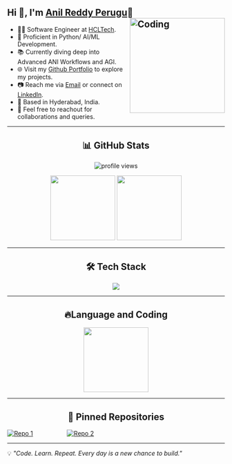 ## Hi 👋, I'm [Anil Reddy Perugu](https://github.com/anilreddyperugu1/anilreddyperugu1)💝<img align="right" alt="Coding" width="220" src="https://user-images.githubusercontent.com/74038190/218265814-3084a4ba-809c-4135-afc0-8685d0f634b3.gif">


* 🧑‍💻 Software Engineer at [HCLTech](https://www.hcltech.com/).                                                                                                      
* 🐍 Proficient in Python/ AI/ML Development.                                                                                                                
* 📚 Currently diving deep into Advanced ANI Workflows and AGI.                                                                                               
* 🌐 Visit my [Github Portfolio](https://github.com/anilreddyperugu1?tab=repositories) to explore my projects.                                                
* 📷 Reach me via [Email](mailto:peruguanilreddy6@gmail.com) or connect on [LinkedIn](https://www.linkedin.com/in/anil-reddy-perugu-aa8a0a36b/).
* 📍 Based in Hyderabad, India.                  
* 🚀 Feel free to reachout for collaborations and queries.

---


<div align='center'>
  
## 📊 GitHub Stats    

</div>
<p align='center'>
  <img align="center" src="https://komarev.com/ghpvc/?username=anilreddyperugu1&label=Profile%20views&color=0e75b6&style=flat" alt="profile views" />
<p align="center">
  <img height="150" src="https://github-readme-stats.vercel.app/api?username=anilreddyperugu1&show_icons=true&theme=radical" />
  <img height="150" src="https://github-readme-streak-stats.herokuapp.com/?user=anilreddyperugu1&theme=radical" />


---

<div align="center">
  
## 🛠️ Tech Stack 

</div>
<p align="center">
  <a href="https://skillicons.dev">
    <img src="https://skillicons.dev/icons?i=python,ai,tensorflow,html,css,flask,mysql,git,github,sqlite,vscode" />
  </a>
</p>


---

<div align="center">

  ## 🔥Language and Coding
  
<p align='center'>
  <img height="150" src="https://github-readme-stats.vercel.app/api/top-langs/?username=anilreddyperugu1&layout=compact&theme=radical" />
</div>

---

<div align="center">

  ## 📌 Pinned Repositories
  
</div>

[![Repo 1](https://github-readme-stats.vercel.app/api/pin/?username=anilreddyperugu1&repo=ML-Projects&theme=tokyonight)](https://github.com/anilreddyperugu1/ML-Projects)  &nbsp;&nbsp;&nbsp;&nbsp;&nbsp;&nbsp;&nbsp;&nbsp;&nbsp;&nbsp;&nbsp;&nbsp;&nbsp;&nbsp;&nbsp;&nbsp;&nbsp;&nbsp; [![Repo 2](https://github-readme-stats.vercel.app/api/pin/?username=anilreddyperugu1&repo=Python-Projects&theme=tokyonight)](https://github.com/anilreddyperugu1/Python-Projects)

---

💡 *"Code. Learn. Repeat. Every day is a new chance to build."*
